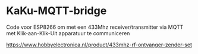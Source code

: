# KaKu-MQTT-bridge
Code voor ESP8266 om met een 433Mhz receiver/transmitter via MQTT met Klik-aan-Klik-Uit apparatuur te communiceren

https://www.hobbyelectronica.nl/product/433mhz-rf-ontvanger-zender-set
